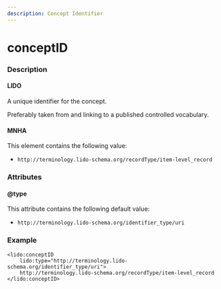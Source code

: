 ```yaml
---
description: Concept Identifier
---
```


# conceptID

### Description

#### LIDO

A unique identifier for the concept.

Preferably taken from and linking to a published controlled vocabulary.

#### MNHA

This element contains the following value:

* `http://terminology.lido-schema.org/recordType/item-level_record`

### Attributes

#### @type

This attribute contains the following default value:

* `http://terminology.lido-schema.org/identifier_type/uri`

### Example

```markup
<lido:conceptID
    lido:type="http://terminology.lido-schema.org/identifier_type/uri">
    http://terminology.lido-schema.org/recordType/item-level_record
</lido:conceptID>
```
